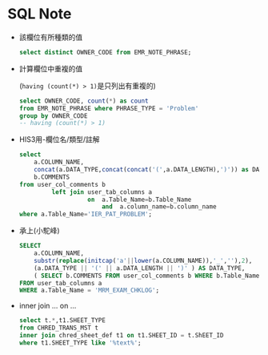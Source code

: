 # SQL Note

- 該欄位有所種類的值

  ```sql
  select distinct OWNER_CODE from EMR_NOTE_PHRASE;
  ```

  

- 計算欄位中重複的值

  (`having (count(*) > 1)`是只列出有重複的)

  ```sql
  select OWNER_CODE, count(*) as count
  from EMR_NOTE_PHRASE where PHRASE_TYPE = 'Problem'
  group by OWNER_CODE
  -- having (count(*) > 1)
  ```

  

- HIS3用-欄位名/類型/註解

  ```sql
  select
      a.COLUMN_NAME,
      concat(a.DATA_TYPE,concat(concat('(',a.DATA_LENGTH),')')) as DATA_TYPE,
      b.COMMENTS
  from user_col_comments b
           left join user_tab_columns a
                     on  a.Table_Name=b.Table_Name
                         and  a.column_name=b.column_name
  where a.Table_Name='IER_PAT_PROBLEM';
  ```

  

- 承上(小駝峰)

  ```sql
  SELECT
      a.COLUMN_NAME,
      substr(replace(initcap('a'||lower(a.COLUMN_NAME)),'_',''),2),
      (a.DATA_TYPE || '(' || a.DATA_LENGTH || ')' ) AS DATA_TYPE,
      ( SELECT b.COMMENTS FROM user_col_comments b WHERE b.Table_Name = a.Table_Name AND b.column_name = a.column_name ) AS COMMENTS
  FROM user_tab_columns a
  WHERE a.Table_Name = 'MRM_EXAM_CHKLOG';
  ```




* inner join ... on ...

  ```sql
  select t.*,t1.SHEET_TYPE
  from CHRED_TRANS_MST t
  inner join chred_sheet_def t1 on t1.SHEET_ID = t.ShEET_ID
  where t1.SHEET_TYPE like '%text%';
  ```

  